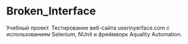 # Broken_Interface
Учебный проект.  Тестирование веб-сайта userinyerface.com с использованиям Selenium, NUnit и фреймворк Aquality Automation. 
